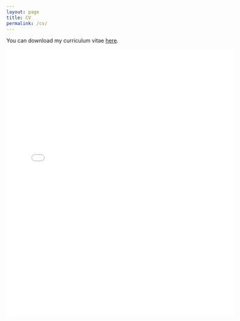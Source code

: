 ```yaml
---
layout: page
title: CV
permalink: /cv/
---
```


You can download my curriculum vitae <a href="https://www.elisawirsching.github.io/files/CV_ElisaWirsching.pdf">here</a>.

<embed src="{{ site.baseurl }}/files/CV_ElisaWirsching.pdf" width="600" height="700" type='application/pdf'>

